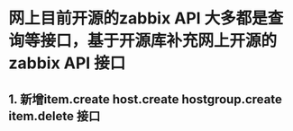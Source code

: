 # 网上目前开源的zabbix API 大多都是查询等接口，基于开源库补充网上开源的zabbix API 接口
## 1. 新增item.create host.create hostgroup.create item.delete 接口